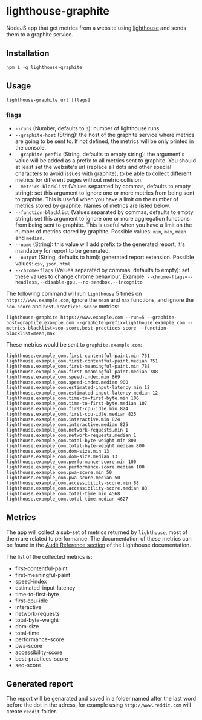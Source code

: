 # lighthouse-graphite
NodeJS app that get metrics from a website using [lighthouse](https://github.com/GoogleChrome/lighthouse/) and sends them to a graphite service.

## Installation
`npm i -g lighthouse-graphite`

## Usage
`lighthouse-graphite url [flags]`

### flags
- `--runs` (Number, defaults to `3`): number of lighthouse runs.
- `--graphite-host` (String): the host of the graphite service where metrics are going to be sent to. If not defined, the metrics will be only printed in the console.
- `--graphite-prefix` (String, defaults to empty string): the argument's value will be added as a prefix to all metrics sent to graphite. You should at least set the website's url (replace all dots and other special characters to avoid issues with graphite), to be able to collect different metrics for different pages without metric collision.
- `--metrics-blacklist` (Values separated by commas, defaults to empty string): set this argument to ignore one or more metrics from being sent to graphite. This is useful when you have a limit on the number of metrics stored by graphite. Names of metrics are listed below.
- `--function-blacklist` (Values separated by commas, defaults to empty string): set this argument to ignore one or more aggregation functions from being sent to graphite. This is useful when you have a limit on the number of metrics stored by graphite. Possible values: `min`, `max`, `mean` and `median`.
- `--name` (String): this value will add prefix to the generated report, it's mandatory for report to be generated.
- `--output` (String, defaults to html): generated report extension. Possible values: `csv`, `json`, `html`.
- `--chrome-flags` (Values separated by commas, defaults to empty): set these values to change chrome behaviour. Example: `--chrome-flags=--headless,--disable-gpu,--no-sandbox,--incognito`

The following command will run `lighthouse` 5 times on `https://www.example.com`, ignore the `mean` and `max` functions, and ignore the `seo-score` and `best-practices-score` metrics:

`lighthouse-graphite https://www.example.com --run=5 --graphite-host=graphite.example.com --graphite-prefix=lighthouse.example_com --metrics-blacklist=seo-score,best-practices-score --function-blacklist=mean,max`

These metrics would be sent to `graphite.example.com`:
```
lighthouse.example_com.first-contentful-paint.min 751
lighthouse.example_com.first-contentful-paint.median 751
lighthouse.example_com.first-meaningful-paint.min 788
lighthouse.example_com.first-meaningful-paint.median 788
lighthouse.example_com.speed-index.min 869
lighthouse.example_com.speed-index.median 900
lighthouse.example_com.estimated-input-latency.min 12
lighthouse.example_com.estimated-input-latency.median 12
lighthouse.example_com.time-to-first-byte.min 106
lighthouse.example_com.time-to-first-byte.median 107
lighthouse.example_com.first-cpu-idle.min 824
lighthouse.example_com.first-cpu-idle.median 825
lighthouse.example_com.interactive.min 824
lighthouse.example_com.interactive.median 825
lighthouse.example_com.network-requests.min 1
lighthouse.example_com.network-requests.median 1
lighthouse.example_com.total-byte-weight.min 800
lighthouse.example_com.total-byte-weight.median 800
lighthouse.example_com.dom-size.min 13
lighthouse.example_com.dom-size.median 13
lighthouse.example_com.performance-score.min 100
lighthouse.example_com.performance-score.median 100
lighthouse.example_com.pwa-score.min 50
lighthouse.example_com.pwa-score.median 50
lighthouse.example_com.accessibility-score.min 88
lighthouse.example_com.accessibility-score.median 88
lighthouse.example_com.total-time.min 4568
lighthouse.example_com.total-time.median 4627
```

## Metrics
The app will collect a sub-set of metrics returned by `lighthouse`, most of them are related to performance. The documentation of these metrics can be found in the [Audit Reference section](https://developers.google.com/web/tools/lighthouse/) of the Lighthouse documentation.

The list of the collected metrics is:
- first-contentful-paint
- first-meaningful-paint
- speed-index
- estimated-input-latency
- time-to-first-byte
- first-cpu-idle
- interactive
- network-requests
- total-byte-weight
- dom-size
- total-time
- performance-score
- pwa-score
- accessibility-score
- best-practices-score
- seo-score

## Generated report
The report will be genarated and saved in a folder named after the last word before the dot in the adress, for example using `http://www.reddit.com` will create `reddit` folder. 